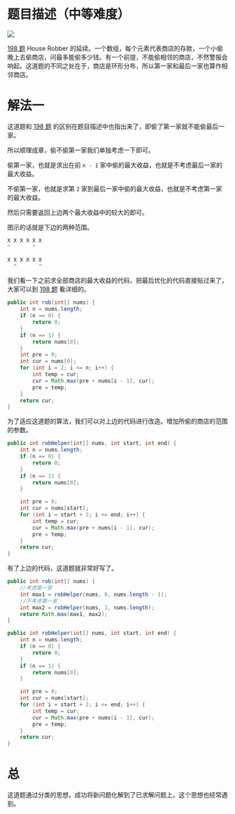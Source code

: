 # 题目描述（中等难度）

![](https://windliang.oss-cn-beijing.aliyuncs.com/213.jpg)

[198 题](https://leetcode.wang/leetcode-198-House-Robber.html) House Robber 的延续。一个数组，每个元素代表商店的存款，一个小偷晚上去偷商店，问最多能偷多少钱。有一个前提，不能偷相邻的商店，不然警报会响起。这道题的不同之处在于，商店是环形分布，所以第一家和最后一家也算作相邻商店。

# 解法一

这道题和 [198 题](https://leetcode.wang/leetcode-198-House-Robber.html) 的区别在题目描述中也指出来了，即偷了第一家就不能偷最后一家。

所以顺理成章，偷不偷第一家我们单独考虑一下即可。

偷第一家，也就是求出在前 `n - 1` 家中偷的最大收益，也就是不考虑最后一家的最大收益。

不偷第一家，也就是求第 `2` 家到最后一家中偷的最大收益，也就是不考虑第一家的最大收益。

然后只需要返回上边两个最大收益中的较大的即可。

图示的话就是下边的两种范围。

```java
X X X X X X
^       ^

X X X X X X
  ^       ^
```

我们看一下之前求全部商店的最大收益的代码，把最后优化的代码直接贴过来了，大家可以到 [198 题](https://leetcode.wang/leetcode-198-House-Robber.html)  看详细的。

```java
public int rob(int[] nums) {
    int n = nums.length;
    if (n == 0) {
        return 0;
    }
    if (n == 1) {
        return nums[0];
    }
    int pre = 0; 
    int cur = nums[0]; 
    for (int i = 2; i <= n; i++) {
        int temp = cur;
        cur = Math.max(pre + nums[i - 1], cur);
        pre = temp;
    }
    return cur;
}

```

为了适应这道题的算法，我们可以对上边的代码进行改造。增加所偷的商店的范围的参数。

```java
public int robHelper(int[] nums, int start, int end) {
    int n = nums.length;
    if (n == 0) {
        return 0;
    }
    if (n == 1) {
        return nums[0];
    }

    int pre = 0;
    int cur = nums[start];
    for (int i = start + 2; i <= end; i++) {
        int temp = cur;
        cur = Math.max(pre + nums[i - 1], cur);
        pre = temp;
    }
    return cur;
}
```

有了上边的代码，这道题就非常好写了。

```java
public int rob(int[] nums) {
    //考虑第一家
    int max1 = robHelper(nums, 0, nums.length - 1);
    //不考虑第一家
    int max2 = robHelper(nums, 1, nums.length);
    return Math.max(max1, max2);
}

public int robHelper(int[] nums, int start, int end) {
    int n = nums.length;
    if (n == 0) {
        return 0;
    }
    if (n == 1) {
        return nums[0];
    }

    int pre = 0;
    int cur = nums[start];
    for (int i = start + 2; i <= end; i++) {
        int temp = cur;
        cur = Math.max(pre + nums[i - 1], cur);
        pre = temp;
    }
    return cur;
}
```

# 总

这道题通过分类的思想，成功将新问题化解到了已求解问题上，这个思想也经常遇到。